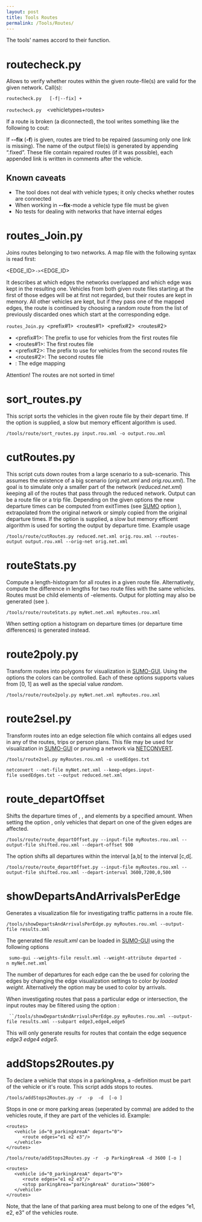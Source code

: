```yaml
---
layout: post
title: Tools Routes
permalink: /Tools/Routes/
---
```


The tools' names accord to their function.

routecheck.py
=============

Allows to verify whether routes within the given route-file(s) are valid for the given network. Call(s):

`routecheck.py `<net>` `<vehicletypes>` [-f|--fix] `<routes>`+`

`routecheck.py `<net>` `<vehicletypes+routes>

If a route is broken (a diconnected), the tool writes something like the following to cout:

If **--fix** (**-f**) is given, routes are tried to be repaired (assuming only one link is missing). The name of the output file(s) is generated by appending “.fixed”. These file contain repaired routes (if it was possible), each appended link is written in comments after the vehicle.

Known caveats
-------------

-   The tool does not deal with vehicle types; it only checks whether routes are connected
-   When working in **--fix**-mode a vehicle type file must be given
-   No tests for dealing with networks that have internal edges

routes_Join.py
===============

Joins routes belonging to two networks. A map file with the following syntax is read first:

<EDGE_ID>`->`<EDGE_ID>

It describes at which edges the networks overlapped and which edge was kept in the resulting one. Vehicles from both given route files starting at the first of those edges will be at first not regarded, but their routes are kept in memory. All other vehicles are kept, but if they pass one of the mapped edges, the route is continued by choosing a random route from the list of previously discarded ones which start at the corresponding edge.

`routes_Join.py `<prefix#1>` `<routes#1>` `<prefix#2>` `<routes#2>` `<mapfile>

-   <prefix#1>: The prefix to use for vehicles from the first routes file
-   <routes#1>: The first routes file
-   <prefix#2>: The prefix to use for vehicles from the second routes file
-   <routes#2>: The second routes file
-   <mapfile>: The edge mapping

Attention! The routes are not sorted in time!

sort_routes.py
===============

This script sorts the vehicles in the given route file by their depart time. If the option is supplied, a slow but memory efficent algorithm is used.

`/tools/route/sort_routes.py input.rou.xml -o output.rou.xml`

cutRoutes.py
============

This script cuts down routes from a large scenario to a sub-scenario. This assumes the existence of a big scenario (*orig.net.xml* and *orig.rou.xml*). The goal is to simulate only a smaller part of the network (*reduced.net.xml*) keeping all of the routes that pass through the reduced network. Output can be a route file or a trip file. Depending on the given options the new departure times can be computed from exitTimes (see [SUMO](/SUMO "wikilink") option ), extrapolated from the original network or simply copied from the original departure times. If the option is supplied, a slow but memory efficent algorithm is used for sorting the output by departure time. Example usage

`/tools/route/cutRoutes.py reduced.net.xml orig.rou.xml --routes-output output.rou.xml --orig-net orig.net.xml`

routeStats.py
=============

Compute a length-histogram for all routes in a given route file. Alternatively, compute the difference in lengths for two route files with the same vehicles. Routes must be child elements of -elements. Output for plotting may also be generated (see ).

`/tools/route/routeStats.py myNet.net.xml myRoutes.rou.xml`

When setting option a histogram on departure times (or departure time differences) is generated instead.

route2poly.py
=============

Transform routes into polygons for visualization in [SUMO-GUI](/SUMO-GUI "wikilink"). Using the options the colors can be controlled. Each of these options supports values from \[0, 1\] as well as the special value *random*.

`/tools/route/route2poly.py myNet.net.xml myRoutes.rou.xml`

route2sel.py
============

Transform routes into an edge selection file which contains all edges used in any of the routes, trips or person plans. This file may be used for visualization in [SUMO-GUI](/SUMO-GUI "wikilink") or pruning a network via [NETCONVERT](/NETCONVERT "wikilink").

`/tools/route2sel.py myRoutes.rou.xml -o usedEdges.txt`

`netconvert --net-file myNet.net.xml --keep-edges.input-file usedEdges.txt --output reduced.net.xml`

route_departOffset
===================

Shifts the departure times of , , and elements by a specified amount. When setting the option , only vehicles that depart on one of the given edges are affected.

`/tools/route/route_departOffset.py --input-file myRoutes.rou.xml --output-file shifted.rou.xml --depart-offset 900`

The option shifts all departures within the interval \[a,b\[ to the interval \[c,d\[.

`/tools/route/route_departOffset.py --input-file myRoutes.rou.xml --output-file shifted.rou.xml --depart-interval 3600,7200,0,500`

showDepartsAndArrivalsPerEdge
=============================

Generates a visualization file for investigating traffic patterns in a route file.

`/tools/showDepartsAndArrivalsPerEdge.py myRoutes.rou.xml --output-file results.xml`

The generated file *result.xml* can be loaded in [SUMO-GUI](/SUMO-GUI "wikilink") using the following options

` sumo-gui --weights-file result.xml --weight-attribute departed -n myNet.net.xml`

The number of departures for each edge can the be used for coloring the edges by changing the edge visualization settings to color *by loaded weight*. Alternatively the option may be used to color by arrivals.

When investigating routes that pass a particular edge or intersection, the input routes may be filtered using the option :

` ``/tools/showDepartsAndArrivalsPerEdge.py myRoutes.rou.xml --output-file results.xml --subpart edge3,edge4,edge5`

This will only generate results for routes that contain the edge sequence *edge3 edge4 edge5*.

addStops2Routes.py
==================

To declare a vehicle that stops in a parkingArea, a <stop>-definition must be part of the vehicle or it's route. This script adds stops to routes.

`/tools/addStops2Routes.py -r `<route-file>` -p `<parking-areas>` -d `<duration in seconds>` [-o `<output-file>`]`

Stops in one or more parking areas (seperated by comma) are added to the vehicles route, if they are part of the vehicles id. Example:

    <routes>
       <vehicle id="0_parkingAreaA" depart="0">
          <route edges="e1 e2 e3"/>
       </vehicle>
    </routes>

`/tools/route/addStops2Routes.py -r `<route-file>` -p ParkingAreaA -d 3600 [-o `<output-file>`]`

    <routes>
       <vehicle id="0_parkingAreaA" depart="0">
          <route edges="e1 e2 e3"/>
          <stop parkingArea="parkingAreaA" duration="3600">
       </vehicle>
    </routes>

Note, that the lane of that parking area must belong to one of the edges “e1, e2, e3” of the vehicles route.